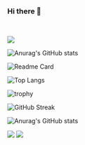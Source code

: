 ### Hi there 👋

<img height="14" width="14" src="https://cdn.simpleicons.org/python/#3776AB" /> <img height="14" width="14" src="https://cdn.simpleicons.org/assemblyscript/#007AAC" /> <img height="14" width="14" src="https://cdn.simpleicons.org/webassembly/#654FF0" />


 ![](https://komarev.com/ghpvc/?username=your-github-Shekn)

 ![Anurag's GitHub stats](https://github-readme-stats.vercel.app/api?username=Shekn&hide=stars,commits,prs,issues,contribs&show=reviews,discussions_started,discussions_answered,prs_merged,prs_merged_percentage&show_icons=true&theme=graywhite)

 ![Readme Card](https://github-readme-stats.vercel.app/api/pin/?username=Shekn&repo=wesnoth&theme=graywhite&show_owner=true)

 ![Top Langs](https://github-readme-stats.vercel.app/api/top-langs/?username=anuraghazra&layout=compact)

![trophy](https://github-profile-trophy.vercel.app/?username=Shekn&theme=oldie&row=2&column=3&margin-w=15&margin-h=15&no-bg=false&no-frame=true)

![GitHub Streak](https://github-readme-streak-stats.herokuapp.com/?user=Shekn)

![Anurag's GitHub stats](https://github-readme-stats.vercel.app/api?username=Shekn)

![](http://github-profile-summary-cards.vercel.app/api/cards/profile-details?username=Shekn&theme=nord_bright) ![](http://github-profile-summary-cards.vercel.app/api/cards/stats?username=Shekn&theme=default) 

<!--
**Shekn/Shekn** is a ✨ _special_ ✨ repository because its `README.md` (this file) appears on your GitHub profile.

Here are some ideas to get you started:

- 🔭 I’m currently working on ...
- 🌱 I’m currently learning ...
- 👯 I’m looking to collaborate on ...
- 🤔 I’m looking for help with ...
- 💬 Ask me about ...
- 📫 How to reach me: ...
- 😄 Pronouns: ...
- ⚡ Fun fact: ...
-->
